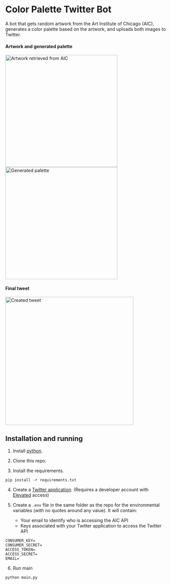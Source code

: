 # Color Palette Twitter Bot
A bot that gets random artwork from the Art Institute of Chicago (AIC), generates a color palette based on the artwork, and uploads both images to Twitter.

#### Artwork and generated palette
<span>
  <img title="Artwork retrieved from AIC" src="https://user-images.githubusercontent.com/43098042/152429502-dc1e95b0-1314-43b5-a8b8-9516d980ec27.png" height="350">
  <img title="Generated palette" src="https://user-images.githubusercontent.com/43098042/152431138-673032ce-349e-4d72-9131-9935590134ed.png" height="350">
 </span>

#### Final tweet
<img title="Created tweet" src="https://user-images.githubusercontent.com/43098042/152433291-dce232e8-b1b2-40e3-ab88-db4234486311.png" height="400">

## Installation and running

1. Install [python](https://www.python.org/).

2. Clone this repo.

3. Install the requirements.
```
pip install -r requirements.txt
```

4. Create a [Twitter application](https://developer.twitter.com/en). (Requires a developer account with [Elevated](https://developer.twitter.com/en/docs/twitter-api/getting-started/about-twitter-api) access)

5. Create a `.env` file in the same folder as the repo for the environmental variables (with no quotes around any value). It will contain:
   - Your email to identify who is accessing the AIC API
   - Keys associated with your Twitter application to access the Twitter API

```
CONSUMER_KEY=
CONSUMER_SECRET=
ACCESS_TOKEN=
ACCESS_SECRET=
EMAIL=
```


6. Run main
```
python main.py
```
